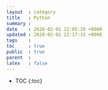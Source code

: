 ```yaml
---
layout  : category
title   : Python
summary : 
date    : 2020-02-01 22:05:28 +0900
updated : 2020-02-01 22:17:33 +0900
tags    : 
toc     : true
public  : true
parent  : 
latex   : false
---
```

* TOC
{:toc}

